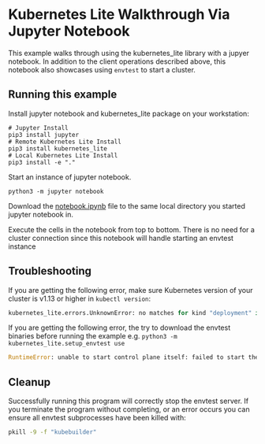 # Kubernetes Lite Walkthrough Via Jupyter Notebook

This example walks through using the kubernetes_lite library with a jupyer notebook. In addition to the client
operations described above, this notebook also showcases using `envtest` to start a cluster.

## Running this example

Install jupyter notebook and kubernetes_lite package on your workstation:

```
# Jupyter Install
pip3 install jupyter
# Remote Kubernetes Lite Install
pip3 install kubernetes_lite
# Local Kubernetes Lite Install
pip3 install -e "."
```

Start an instance of jupyter notebook.

```
python3 -m jupyter notebook
```

Download the [notebook.ipynb](./notebook.ipynb) file to the same local directory you started jupyter notebook in.

Execute the cells in the notebook from top to bottom. There is no need for a cluster connection since this notebook will handle starting an envtest instance 

## Troubleshooting

If you are getting the following error, make sure Kubernetes version of your
cluster is v1.13 or higher in `kubectl version`:

```python
kubernetes_lite.errors.UnknownError: no matches for kind "deployment" in version "apps/v1"
```

If you are getting the following error, the try to download the envtest binaries
before running the example e.g. `python3 -m kubernetes_lite.setup_envtest use`

```python
RuntimeError: unable to start control plane itself: failed to start the controlplane. retried 5 times: fork/exec etcd: no such file or directory
```


## Cleanup

Successfully running this program will correctly stop the envtest server.
If you terminate the program without completing, or an error occurs you can 
ensure all envtest subprocesses have been killed with:

```bash
pkill -9 -f "kubebuilder"
```
